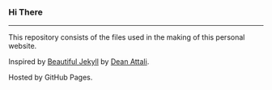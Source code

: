 ### Hi There

---

This repository consists of the files used in the making of this personal website.

Inspired by [Beautiful Jekyll](https://deanattali.com/) by [Dean Attali](https://deanattali.com/).

Hosted by GitHub Pages.
